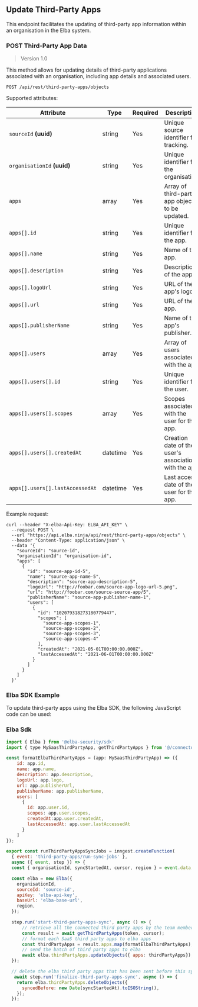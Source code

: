 ## Update Third-Party Apps
This endpoint facilitates the updating of third-party app information within an organisation in the Elba system.

### POST Third-Party App Data

> Version 1.0

This method allows for updating details of third-party applications associated with an organisation, including app details and associated users.

```plaintext
POST /api/rest/third-party-apps/objects
```

Supported attributes:

| Attribute                | Type     | Required | Description                                             |
|--------------------------|----------|----------|---------------------------------------------------------|
| `sourceId` **(uuid)**            | string   | Yes      | Unique source identifier for tracking.                  |
| `organisationId` **(uuid)**         | string   | Yes      | Unique identifier for the organisation.                 |
| `apps`                   | array    | Yes      | Array of third-party app objects to be updated.         |
| `apps[].id`              | string   | Yes      | Unique identifier for the app.                          |
| `apps[].name`            | string   | Yes      | Name of the app.                                        |
| `apps[].description`     | string   | Yes      | Description of the app.                                 |
| `apps[].logoUrl`         | string   | Yes      | URL of the app's logo.                                  |
| `apps[].url`             | string   | Yes      | URL of the app.                                         |
| `apps[].publisherName`   | string   | Yes      | Name of the app's publisher.                            |
| `apps[].users`           | array    | Yes      | Array of users associated with the app.                 |
| `apps[].users[].id`      | string   | Yes      | Unique identifier for the user.                         |
| `apps[].users[].scopes`  | array    | Yes      | Scopes associated with the user for this app.           |
| `apps[].users[].createdAt`| datetime| Yes      | Creation date of the user's association with the app.   |
| `apps[].users[].lastAccessedAt`| datetime | Yes | Last access date of the user for this app.             |

Example request:

```shell
curl --header "X-elba-Api-Key: ELBA_API_KEY" \
  --request POST \
  --url "https://api.elba.ninja/api/rest/third-party-apps/objects" \
  --header "Content-Type: application/json" \
  --data '{
    "sourceId": "source-id",
    "organisationId": "organisation-id",
    "apps": [
      {
        "id": "source-app-id-5",
        "name": "source-app-name-5",
        "description": "source-app-description-5",
        "logoUrl": "http://foobar.com/source-app-logo-url-5.png",
        "url": "http://foobar.com/source-source-app/5",
        "publisherName": "source-app-publisher-name-1",
        "users": [
          {
            "id": "102079318273180779447",
            "scopes": [
              "source-app-scopes-1",
              "source-app-scopes-2",
              "source-app-scopes-3",
              "source-app-scopes-4"
            ],
            "createdAt": "2021-05-01T00:00:00.000Z",
            "lastAccessedAt": "2021-06-01T00:00:00.000Z"
          }
        ]
      }
    ]
  }'
```

### Elba SDK Example

To update third-party apps using the Elba SDK, the following JavaScript code can be used:

### Elba Sdk
```javascript
import { Elba } from '@elba-security/sdk'
import { type MySaasThirdPartyApp, getThirdPartyApps } from '@/connectors/third-party-apps';

const formatElbaThirdPartyApps = (app: MySaasThirdPartyApp) => ({
    id: app.id,
    name: app.name,
    description: app.description,
    logoUrl: app.logo,
    url: app.publisherUrl,
    publisherName: app.publisherName,
    users: [
      {
        id: app.user.id,
        scopes: app.user.scopes,
        createdAt:app.user.createdAt,
        lastAccessedAt: app.user.lastAccessedAt
      }
    ]
});

export const runThirdPartyAppsSyncJobs = inngest.createFunction(
  { event: 'third-party-apps/run-sync-jobs' },
  async ({ event, step }) => {
  const { organisationId, syncStartedAt, cursor, region } = event.data;

  const elba = new Elba({
    organisationId,
    sourceId: 'source-id',
    apiKey: 'elba-api-key',
    baseUrl: 'elba-base-url',
    region,
  });

  step.run('start-third-party-apps-sync', async () => {
      // retrieve all the connected third party apps by the team members
      const result = await getThirdPartyApps(token, cursor);
      // format each SaaS third party apps to elba apps
      const thirdPartyApps = result.apps.map(formatElbaThirdPartyApps);
      // send the batch of third party apps to elba
      await elba.thirdPartyApps.updateObjects({ apps: thirdPartyApps});
  });

  // delete the elba third party apps that has been sent before this sync
   await step.run('finalize-third-party-apps-sync', async () => {
    return elba.thirdPartyApps.deleteObjects({
      syncedBefore: new Date(syncStartedAt).toISOString(),
    });
  });

  ```
